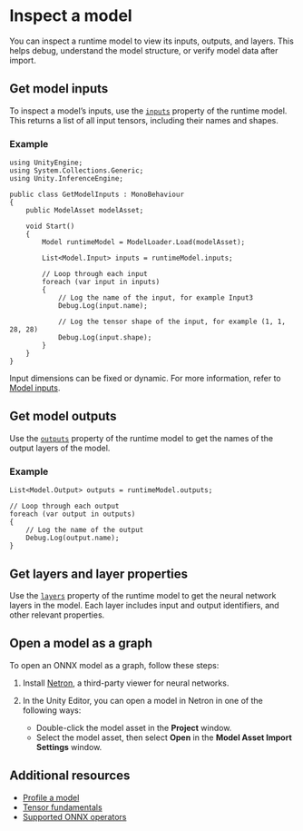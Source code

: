# Inspect a model

You can inspect a runtime model to view its inputs, outputs, and layers. This helps debug, understand the model structure, or verify model data after import.

## Get model inputs

To inspect a model’s inputs, use the [`inputs`](xref:Unity.InferenceEngine.Model.inputs) property of the runtime model. This returns a list of all input tensors, including their names and shapes.

### Example

```
using UnityEngine;
using System.Collections.Generic;
using Unity.InferenceEngine;

public class GetModelInputs : MonoBehaviour
{
    public ModelAsset modelAsset;

    void Start()
    {
        Model runtimeModel = ModelLoader.Load(modelAsset);

        List<Model.Input> inputs = runtimeModel.inputs;

        // Loop through each input
        foreach (var input in inputs)
        {
            // Log the name of the input, for example Input3
            Debug.Log(input.name);

            // Log the tensor shape of the input, for example (1, 1, 28, 28)
            Debug.Log(input.shape);
        }
    }
}
```

Input dimensions can be fixed or dynamic. For more information, refer to [Model inputs](models-concept.md#model-inputs).

## Get model outputs

Use the [`outputs`](xref:Unity.InferenceEngine.Model.outputs) property of the runtime model to get the names of the output layers of the model.

### Example

```
List<Model.Output> outputs = runtimeModel.outputs;

// Loop through each output
foreach (var output in outputs)
{
    // Log the name of the output
    Debug.Log(output.name);
}
```

## Get layers and layer properties

Use the [`layers`](xref:Unity.InferenceEngine.Model.layers) property of the runtime model to get the neural network layers in the model. Each layer includes input and output identifiers, and other relevant properties.

## Open a model as a graph

To open an ONNX model as a graph, follow these steps:

1. Install [Netron](https://github.com/lutzroeder/netron), a third-party viewer for neural networks.
2. In the Unity Editor, you can open a model in Netron in one of the following ways:

   * Double-click the model asset in the **Project** window.
   * Select the model asset, then select **Open** in the **Model Asset Import Settings** window.

## Additional resources

- [Profile a model](profile-a-model.md)
- [Tensor fundamentals](tensor-fundamentals.md)
- [Supported ONNX operators](supported-operators.md)